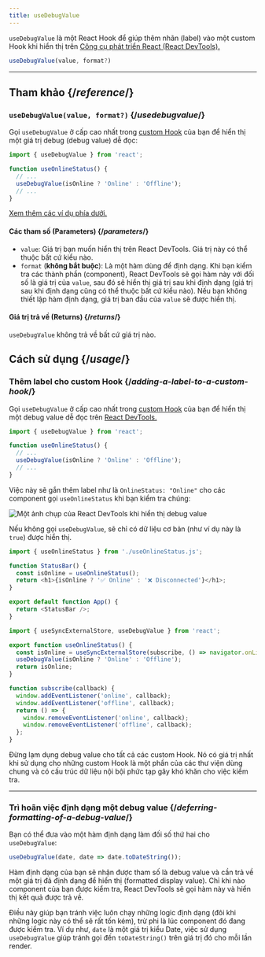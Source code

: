 ```yaml
---
title: useDebugValue
---
```


<Intro>

`useDebugValue` là một React Hook để giúp thêm nhãn (label) vào một custom Hook khi hiển thị trên [Công cụ phát triển React (React DevTools).](/learn/react-developer-tools)

```js
useDebugValue(value, format?)
```

</Intro>

<InlineToc />

---

## Tham khảo {/*reference*/}

### `useDebugValue(value, format?)` {/*usedebugvalue*/}

Gọi `useDebugValue` ở cấp cao nhất trong [custom Hook](/learn/reusing-logic-with-custom-hooks) của bạn để hiển thị một giá trị debug (debug value) dễ đọc:

```js
import { useDebugValue } from 'react';

function useOnlineStatus() {
  // ...
  useDebugValue(isOnline ? 'Online' : 'Offline');
  // ...
}
```

[Xem thêm các ví dụ phía dưới.](#usage)

#### Các tham số (Parameters) {/*parameters*/}

* `value`: Giá trị bạn muốn hiển thị trên React DevTools. Giá trị này có thể thuộc bất cứ kiểu nào.
* `format` (**không bắt buộc**): Là một hàm dùng để định dạng. Khi bạn kiểm tra các thành phần (component), React DevTools sẽ gọi hàm này với đối số là giá trị của `value`, sau đó sẽ hiển thị giá trị sau khi định dạng (giá trị sau khi định dạng cũng có thể thuộc bất cứ kiểu nào). Nếu bạn không thiết lập hàm định dạng, giá trị ban đầu của `value` sẽ được hiển thị.

#### Giá trị trả về (Returns) {/*returns*/}

`useDebugValue` không trả về bất cứ giá trị nào.

## Cách sử dụng {/*usage*/}

### Thêm label cho custom Hook {/*adding-a-label-to-a-custom-hook*/}

Gọi `useDebugValue` ở cấp cao nhất trong [custom Hook](/learn/reusing-logic-with-custom-hooks) của bạn để hiển thị một <CodeStep step={1}>debug value</CodeStep> dễ đọc trên [React DevTools.](/learn/react-developer-tools)

```js [[1, 5, "isOnline ? 'Online' : 'Offline'"]]
import { useDebugValue } from 'react';

function useOnlineStatus() {
  // ...
  useDebugValue(isOnline ? 'Online' : 'Offline');
  // ...
}
```

Việc này sẽ gắn thêm label như là `OnlineStatus: "Online"` cho các component gọi `useOnlineStatus` khi bạn kiểm tra chúng:

![Một ảnh chụp của React DevTools khi hiển thị debug value](/images/docs/react-devtools-usedebugvalue.png)

Nếu không gọi `useDebugValue`, sẽ chỉ có dữ liệu cơ bản (như ví dụ này là `true`) được hiển thị.

<Sandpack>

```js
import { useOnlineStatus } from './useOnlineStatus.js';

function StatusBar() {
  const isOnline = useOnlineStatus();
  return <h1>{isOnline ? '✅ Online' : '❌ Disconnected'}</h1>;
}

export default function App() {
  return <StatusBar />;
}
```

```js useOnlineStatus.js active
import { useSyncExternalStore, useDebugValue } from 'react';

export function useOnlineStatus() {
  const isOnline = useSyncExternalStore(subscribe, () => navigator.onLine, () => true);
  useDebugValue(isOnline ? 'Online' : 'Offline');
  return isOnline;
}

function subscribe(callback) {
  window.addEventListener('online', callback);
  window.addEventListener('offline', callback);
  return () => {
    window.removeEventListener('online', callback);
    window.removeEventListener('offline', callback);
  };
}
```

</Sandpack>

<Note>

Đừng lạm dụng debug value cho tất cả các custom Hook. Nó có giá trị nhất khi sử dụng cho những custom Hook là một phần của các thư viện dùng chung và có cấu trúc dữ liệu nội bội phức tạp gây khó khăn cho việc kiểm tra.

</Note>

---

### Trì hoãn việc định dạng một debug value {/*deferring-formatting-of-a-debug-value*/}

Bạn có thể đưa vào một hàm định dạng làm đối số thứ hai cho `useDebugValue`:

```js [[1, 1, "date", 18], [2, 1, "date.toDateString()"]]
useDebugValue(date, date => date.toDateString());
```

Hàm định dạng của bạn sẽ nhận được tham số là <CodeStep step={1}>debug value</CodeStep> và cần trả về một <CodeStep step={2}>giá trị đã định dạng để hiển thị (formatted display value)</CodeStep>. Chỉ khi nào component của bạn được kiểm tra, React DevTools sẽ gọi hàm này và hiển thị kết quả được trả về.

Điều này giúp bạn tránh việc luôn chạy những logic định dạng (đôi khi những logic này có thể sẽ rất tốn kém), trừ phi là lúc component đó đang được kiểm tra. Ví dụ như, `date` là một giá trị kiểu Date, việc sử dụng `useDebugValue` giúp tránh gọi đến `toDateString()` trên giá trị đó cho mỗi lần render.
